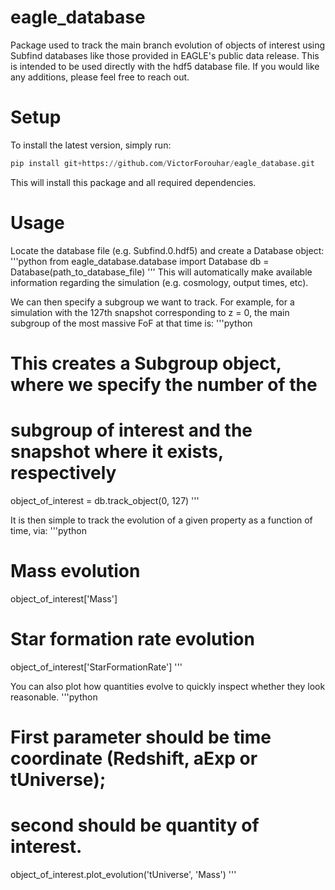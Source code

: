 # eagle_database

Package used to track the main branch evolution of objects of interest using Subfind databases like those provided in EAGLE's public data release. This is intended to be used directly with the hdf5 database file. If you would like any additions, please feel free to reach out.

# Setup

To install the latest version, simply run:
```python
pip install git+https://github.com/VictorForouhar/eagle_database.git
```
This will install this package and all required dependencies.

# Usage

Locate the database file (e.g. Subfind.0.hdf5) and create a Database object:
'''python
from eagle_database.database import Database
db = Database(path_to_database_file)
'''
This will automatically make available information regarding the simulation (e.g. cosmology, output times, etc).

We can then specify a subgroup we want to track. For example, for a simulation with the 127th snapshot corresponding to z = 0, the main subgroup of the most massive FoF at that time is:
'''python
# This creates a Subgroup object, where we specify the number of the  
# subgroup of interest and the snapshot where it exists, respectively
object_of_interest = db.track_object(0, 127) 
'''

It is then simple to track the evolution of a given property as a function of time, via:
'''python
# Mass evolution
object_of_interest['Mass']
# Star formation rate evolution
object_of_interest['StarFormationRate']
'''

You can also plot how quantities evolve to quickly inspect whether they look reasonable.
'''python
# First parameter should be time coordinate (Redshift, aExp or tUniverse);
# second should be quantity of interest.
object_of_interest.plot_evolution('tUniverse', 'Mass')
'''
